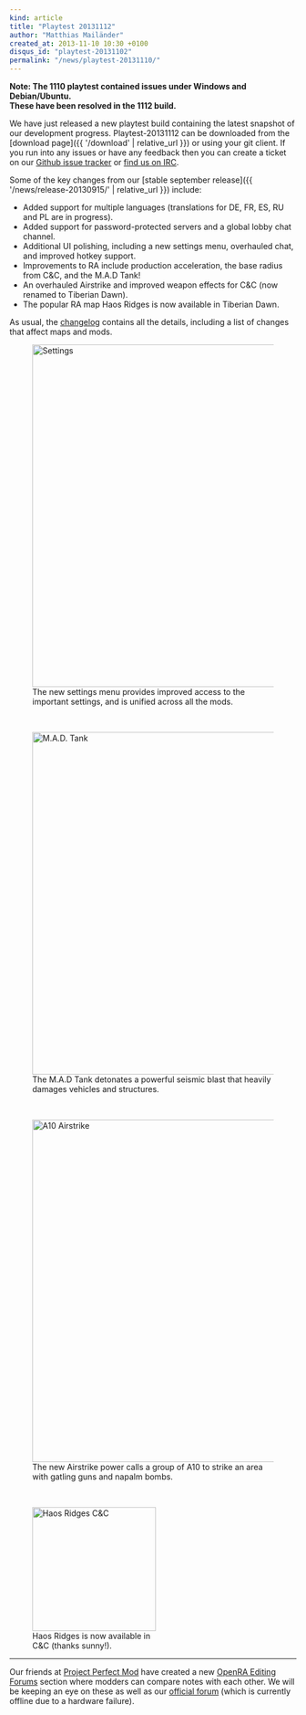 ```yaml
---
kind: article
title: "Playtest 20131112"
author: "Matthias Mailänder"
created_at: 2013-11-10 10:30 +0100
disqus_id: "playtest-20131102"
permalink: "/news/playtest-20131110/"
---
```


**Note: The 1110 playtest contained issues under Windows and Debian/Ubuntu.**<br />
**These have been resolved in the 1112 build.**

We have just released a new playtest build containing the latest snapshot of our development progress.
Playtest-20131112 can be downloaded from the [download page]({{ '/download' | relative_url }}) or using your git client.
If you run into any issues or have any feedback then you can create a ticket on our [Github issue tracker](https://bugs.openra.net) or [find us on IRC](https://webchat.freenode.net/?channels=openra).

Some of the key changes from our [stable september release]({{ '/news/release-20130915/' | relative_url }}) include:

   - Added support for multiple languages (translations for DE, FR, ES, RU and PL are in progress).
   - Added support for password-protected servers and a global lobby chat channel.
   - Additional UI polishing, including a new settings menu, overhauled chat, and improved hotkey support.
   - Improvements to RA include production acceleration, the base radius from C&C, and the M.A.D Tank!
   - An overhauled Airstrike and improved weapon effects for C&C (now renamed to Tiberian Dawn).
   - The popular RA map Haos Ridges is now available in Tiberian Dawn.

As usual, the [changelog](https://github.com/OpenRA/OpenRA/blob/playtest-20131112/CHANGELOG) contains all the details, including a list of changes that affect maps and mods.

<figure>
  <img src="{{ '/images/news/20131102-settings.png' | relative_url }}" width="600" loading="lazy" alt="Settings" />
  <figcaption>The new settings menu provides improved access to the important settings, and is unified across all the mods.</figcaption>
</figure>
<br />
<figure>
  <img src="{{ '/images/news/20131102-qtnk.png' | relative_url }}" width="600" loading="lazy" alt="M.A.D. Tank" />
  <figcaption>The M.A.D Tank detonates a powerful seismic blast that heavily damages vehicles and structures.</figcaption>
</figure>
<br />
<figure>
  <img src="{{ '/images/news/20131102-a10-strike.png' | relative_url }}" width="600" loading="lazy" alt="A10 Airstrike" />
  <figcaption>The new Airstrike power calls a group of A10 to strike an area with gatling guns and napalm bombs.</figcaption>
</figure>
<br />
<figure style="max-width: 223px">
  <img src="{{ '/images/news/20131102-haos-ridges-cnc.png' | relative_url }}" width="217" loading="lazy" alt="Haos Ridges C&C" />
  <figcaption>Haos Ridges is now available in C&C (thanks sunny!).</figcaption>
</figure>

<hr />

Our friends at [Project Perfect Mod](https://www.ppmsite.com/) have created a new [OpenRA Editing Forums](https://www.ppmsite.com/forum/index.php?f=929) section where modders can compare notes with each other.
We will be keeping an eye on these as well as our [official forum](https://forum.openra.net/) (which is currently offline due to a hardware failure).